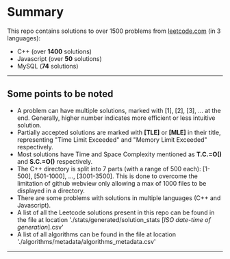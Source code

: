 # Summary
This repo contains solutions to over 1500 problems from [leetcode.com](https://leetcode.com/problemset/ "leetcode") (in 3 languages):
* C++ (over **1400** solutions)
* Javascript (over **50** solutions)
* MySQL (**74** solutions)

---

## Some points to be noted
* A problem can have multiple solutions, marked with [1], [2], [3], ... at the end. Generally, higher number indicates more efficient or less intuitive solution.
* Partially accepted solutions are marked with **[TLE]** or **[MLE]** in their title, representing "Time Limit Exceeded" and "Memory Limit Exceeded" respectively.
* Most solutions have Time and Space Complexity mentioned as **T.C.=O()** and **S.C.=O()** respectively.
* The C++ directory is split into 7 parts (with a range of 500 each): [1-500], [501-1000], ..., [3001-3500]. This is done to overcome the limitation of github webview only allowing a max of 1000 files to be displayed in a directory.
* There are some problems with solutions in multiple languages (C++ and Javascript).
* A list of all the Leetcode solutions present in this repo can be found in the file at location './stats/generated/solution_stats [*ISO date-time of generation*].csv'
* A list of all algorithms can be found in the file at location './algorithms/metadata/algorithms_metadata.csv'
---
